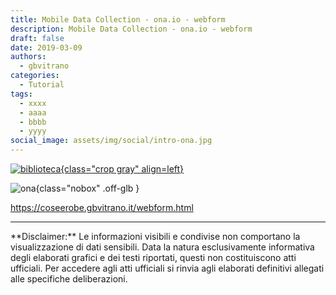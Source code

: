 ```yaml
---
title: Mobile Data Collection - ona.io - webform
description: Mobile Data Collection - ona.io - webform
draft: false
date: 2019-03-09
authors:
  - gbvitrano
categories:
  - Tutorial
tags:
  - xxxx
  - aaaa
  - bbbb
  - yyyy
social_image: assets/img/social/intro-ona.jpg
---
```

<style>
.md-typeset code { background-color: #fff0;}  
.md-typeset pre>code { background-color: #fff0;}  
</style>
[![biblioteca](intro-ona.jpg "Mobile Data Collection - ona.io - webform" ){class="crop gray" align=left}](index.md)

![ona](https://coseerobe.it/assets/img/workinprogress.jpg "Work in progress"){class="nobox" .off-glb }
<!-- more -->

https://coseerobe.gbvitrano.it/webform.html
<hr>
**Disclaimer:** Le informazioni visibili e condivise non comportano la visualizzazione di dati sensibili. Data la natura esclusivamente informativa degli elaborati grafici e dei testi riportati, questi non costituiscono atti ufficiali. Per accedere agli atti ufficiali si rinvia agli elaborati definitivi allegati alle specifiche deliberazioni.
